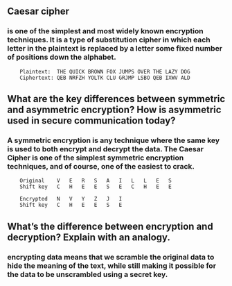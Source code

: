## Caesar cipher
### is one of the simplest and most widely known encryption techniques. It is a type of substitution cipher in which each letter in the plaintext is replaced by a letter some fixed number of positions down the alphabet.
        Plaintext:  THE QUICK BROWN FOX JUMPS OVER THE LAZY DOG
        Ciphertext: QEB NRFZH YOLTK CLU GRJMP LSBO QEB IXWV ALD

## What are the key differences between symmetric and asymmetric encryption? How is asymmetric used in secure communication today?

### A symmetric encryption is any technique where the same key is used to both encrypt and decrypt the data. The Caesar Cipher is one of the simplest symmetric encryption techniques, and of course, one of the easiest to crack.
        Original	V	E	R	S	A	I	L	L	E	S
        Shift key	C	H	E	E	S	E	C	H	E	E

        Encrypted	N	V	Y	Z	J	I
        Shift key	C	H	E	E	S	E


## What’s the difference between encryption and decryption? Explain with an analogy.
### encrypting data means that we scramble the original data to hide the meaning of the text, while still making it possible for the data to be unscrambled using a secret key.